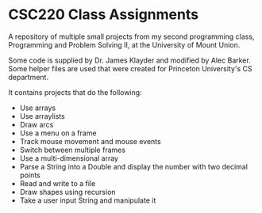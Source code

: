 # CSC220 Class Assignments
A repository of multiple small projects from my second programming class, Programming and Problem Solving II, at the University of Mount Union.

Some code is supplied by Dr. James Klayder and modified by Alec Barker. Some helper files are used that were created for Princeton University's CS department.

It contains projects that do the following:
- Use arrays
- Use arraylists
- Draw arcs
- Use a menu on a frame
- Track mouse movement and mouse events
- Switch between multiple frames
- Use a multi-dimensional array
- Parse a String into a Double and display the number with two decimal points
- Read and write to a file
- Draw shapes using recursion
- Take a user input String and manipulate it
